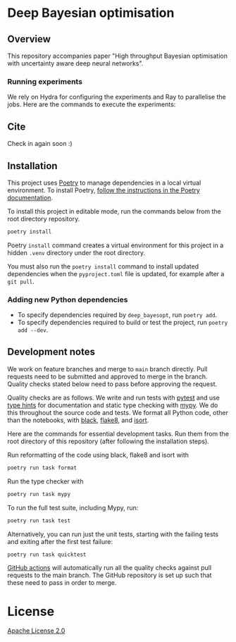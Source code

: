 # Deep Bayesian optimisation

## Overview

This repository accompanies paper "High throughput Bayesian optimisation with uncertainty aware deep neural networks".


### Running experiments

We rely on Hydra for configuring the experiments and Ray to parallelise the jobs.
Here are the commands to execute the experiments:


## Cite

Check in again soon :)


## Installation


This project uses [Poetry](https://python-poetry.org/docs) to
manage dependencies in a local virtual environment. To install Poetry, [follow the
instructions in the Poetry documentation](https://python-poetry.org/docs/#installation).

To install this project in editable mode, run the commands below from the root directory repository.

```bash
poetry install
```

Poetry `install` command creates a virtual environment for this project
in a hidden `.venv` directory under the root directory.

You must also run the `poetry install` command to install updated dependencies when
the `pyproject.toml` file is updated, for example after a `git pull`.


### Adding new Python dependencies

- To specify dependencies required by `deep_bayesopt`, run `poetry add`.  
- To specify dependencies required to build or test the project, run `poetry add --dev`.


## Development notes

We work on feature branches and merge to `main` branch directly. Pull requests need to be submitted and approved to merge in the branch. Quality checks stated below need to pass before approving the request.

Quality checks are as follows. We write and run tests with [pytest](https://pytest.org) and use [type hints](https://docs.python.org/3/library/typing.html) for documentation and static type checking with [mypy](http://mypy-lang.org). We do this throughout the source code and tests. We format all Python code, other than the notebooks, with [black](https://black.readthedocs.io/en/stable/), [flake8](https://flake8.pycqa.org/en/latest/), and [isort](https://pycqa.github.io/isort/).

Here are the commands for essential development tasks. Run them from the root directory of this repository (after following the installation steps). 

Run reformatting of the code using black, flake8 and isort with
```bash
poetry run task format
```

Run the type checker with
```bash
poetry run task mypy
```

To run the full test suite, including Mypy, run: 

```bash
poetry run task test
```

Alternatively, you can run just the unit tests, starting with the failing tests and exiting after
the first test failure:

```bash
poetry run task quicktest
```

[GitHub actions](https://docs.github.com/en/actions) will automatically run all the quality checks against pull requests to the main branch. The GitHub repository is set up such that these need to pass in order to merge.


# License

[Apache License 2.0](LICENSE)
